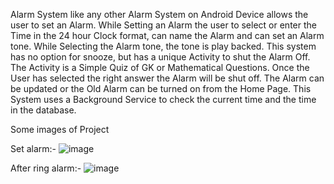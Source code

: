 Alarm System like any other Alarm System on Android Device allows the user to
set an Alarm. While Setting an Alarm the user to select or enter the Time in the 24 hour
Clock format, can name the Alarm and can set an Alarm tone. While Selecting the Alarm
tone, the tone is play backed.
This system has no option for snooze, but has a unique Activity to shut the Alarm Off.
The Activity is a Simple Quiz of GK or Mathematical Questions. Once the User has selected
the right answer the Alarm will be shut off. The Alarm can be updated or the Old Alarm can
be turned on from the Home Page. This System uses a Background Service to check the
current time and the time in the database. 

Some images of Project

Set alarm:-
![image](https://github.com/anujhande48/Android-quizalarm---Java-Application--Android-/assets/139542483/c3d14c87-0a80-462c-a278-62cdfe3d6f15)

After ring alarm:-
![image](https://github.com/anujhande48/Android-quizalarm---Java-Application--Android-/assets/139542483/d835c190-5497-4db8-ac5d-f6e35ab36808)

